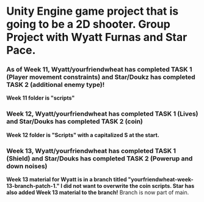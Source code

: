  <h1> Unity Engine game project that is going to be a 2D shooter. Group Project with Wyatt Furnas and Star Pace.</h1>

<h3>As of Week 11, Wyatt/yourfriendwheat has completed TASK 1 (Player movement constraints) and Star/Doukz has completed TASK 2 (additional enemy type)!</h3>

<b>Week 11 folder is "scripts"</b>

<h3>Week 12, Wyatt/yourfriendwheat has completed TASK 1 (Lives) and Star/Douks has completed TASK 2 (coin)</h3>

<b>Week 12 folder is "Scripts" with a capitalized S at the start.</b>

<h3>Week 13, Wyatt/yourfriendwheat has completed TASK 1 (Shield) and Star/Douks has completed TASK 2 (Powerup and down noises)</h3>

<b>Week 13 material for Wyatt is in a branch titled "yourfriendwheat-week-13-branch-patch-1." I did not want to overwrite the coin scripts. Star has also added Week 13 material to the branch!</b>
Branch is now part of main.

